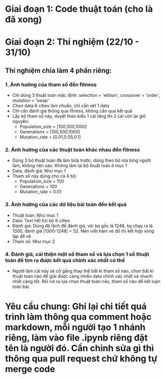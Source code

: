 # Giai đoạn 1: Code thuật toán (cho là đã xong)
# Giai đoạn 2: Thí nghiệm (22/10 - 31/10)

## Thí nghiệm chia làm 4 phần riêng: 
### 1. Ảnh hưởng của tham số đến fitness
* Chỉ dùng 3 thuật toán mặc định: selection = 'elitism', crossover = 'order', mutation = 'swap'
* Chọn data 6 cities làm chuẩn, chỉ cần xét 1 data
* Chỉ cần đánh giá thông qua fitness, không cần qua kết quả
* Lấy bộ tham số này, duyệt theo kiểu 1 cái tăng thì 2 cái còn lại giữ nguyên: 
  - Population_size = [100,500,1000]
  - Generations = [100,500,1000]
  - Mutation_rate = [0.01,0.05,0.1]
### 2. Ảnh hưởng của các thuật toán khác nhau đến fitness
* Dùng 3 bộ thuật toán đã làm bữa trước, dùng theo bộ mà từng người làm, không nên xáo. Không làm lại bộ thuật toán ở mục 1
* Data, đánh giá: Như mục 1
* Tham số này dùng cho cả 4 bộ:
  - Population_size = 100
  - Generations = 100
  - Mutation_rate = 0.01
### 3. Ảnh hưởng của các dữ liệu bài toán đến kết quả
* Thuật toán: Như mục 1
* Data: Test hết trừ bộ 6 cities
* Đánh giá: Dùng độ lệch để đánh giá, vd: kq gốc là 1248, kq chạy ra là 1300, đánh giá |1300-1248| = 52. Nên viết hàm vẽ đồ thị kết hợp vòng lặp để vẽ
* Tham số: Như mục 2
### 4. Đánh giá, cải thiện một số tham số và lựa chọn 1 số thuật toán để tìm ra được kết quả chính xác nhất có thể
* Người làm cái này sẽ cố gắng thay thế bất kì tham số nào, chọn bất kì thuật toán nào để giải được càng nhiều data chính xác nhất và nhanh nhất càng tốt. Rồi rút ra lựa chọn thuật toán nào, tham số nào để kết luận toàn bài.

# Yêu cầu chung: Ghi lại chi tiết quá trình làm thông qua comment hoặc markdown, mỗi người tạo 1 nhánh riêng, làm vào file .ipynb riêng đặt tên là người đó. Cần chỉnh sửa gì thì thông qua pull request chứ không tự merge code

